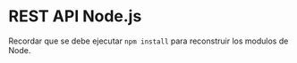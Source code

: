 # REST API Node.js

Recordar que se debe ejecutar ```npm install``` para reconstruir los modulos de Node.